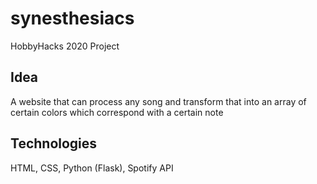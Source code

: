 # synesthesiacs
HobbyHacks 2020 Project

## Idea
A website that can process any song and transform that into an array of certain colors which correspond with a certain note

## Technologies
HTML, CSS, Python (Flask), Spotify API
